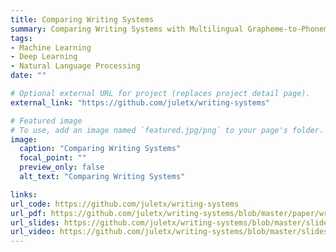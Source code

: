 ```yaml
---
title: Comparing Writing Systems
summary: Comparing Writing Systems with Multilingual Grapheme-to-Phoneme and Phoneme-to-Grapheme Conversion.
tags:
- Machine Learning
- Deep Learning
- Natural Language Processing
date: ""

# Optional external URL for project (replaces project detail page).
external_link: "https://github.com/juletx/writing-systems"

# Featured image
# To use, add an image named `featured.jpg/png` to your page's folder. 
image:
  caption: "Comparing Writing Systems"
  focal_point: ""
  preview_only: false
  alt_text: "Comparing Writing Systems"

links:
url_code: https://github.com/juletx/writing-systems
url_pdf: https://github.com/juletx/writing-systems/blob/master/paper/writing_systems.pdf
url_slides: https://github.com/juletx/writing-systems/blob/master/slides/writing_systems.pdf
url_video: https://github.com/juletx/writing-systems/blob/master/slides/writing_systems.mp4
---
```

